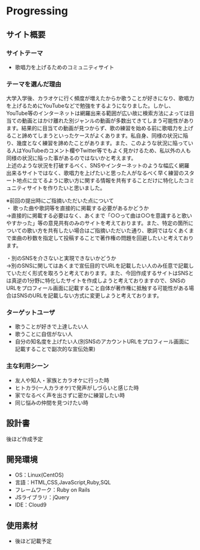 # Progressing

## サイト概要
### サイトテーマ
- 歌唱力を上げるためのコミュニティサイト

### テーマを選んだ理由
大学入学後、カラオケに行く頻度が増えたからか歌うことが好きになり、歌唱力を上げるためにYouTubeなどで勉強をするようになりました。しかし、YouTube等のインターネットは網羅出来る範囲が広い故に検索方法によっては目当ての動画とはかけ離れた別ジャンルの動画が多数出てきてしまう可能性があります。結果的に目当ての動画が見つからず、歌の練習を始める前に歌唱力を上げること諦めてしまうといったケースがよくあります。私自身、同様の状況に陥り、幾度となく練習を諦めたことがあります。また、このような状況に陥っている人はYouTubeのコメント欄やTwitter等でもよく見かけるため、私以外の人も同様の状況に陥った事があるのではないかと考えます。</br>
上述のような状況を打破するべく、SNSやインターネットのような幅広く網羅出来るサイトではなく、歌唱力を上げたいと思った人がなるべく早く練習のスタート地点に立てるように歌い方に関する情報を共有することだけに特化したコミュニティサイトを作りたいと思いました。</br>


※前回の提出時にご指摘いただいた点について</br>
・ 歌った曲や歌詞等を直接的に掲載する必要があるかどうか</br>
→直接的に掲載する必要はなく、あくまで「○○って曲は○○を意識すると歌いやすかった」等の意見共有のみのサイトを考えております。また、特定の箇所についての歌い方を共有したい場合はご指摘いただいた通り、歌詞ではなくあくまで楽曲の秒数を指定して投稿することで著作権の問題を回避したいと考えております。</br>

・別のSNSを介さないと実現できないかどうか</br>
→別のSNSに関してはあくまで宣伝目的でURLを記載したい人のみ任意で記載していただく形式を取ろうと考えております。また、今回作成するサイトはSNSとは真逆の1分野に特化したサイトを作成しようと考えておりますので、SNSのURLをプロフィール画面に記載すること自体が著作権に抵触する可能性がある場合はSNSのURLを記載しない方式に変更しようと考えております。



### ターゲットユーザ
- 歌うことが好きで上達したい人
- 歌うことに自信がない人
- 自分の知名度を上げたい人(別SNSのアカウントURLをプロフィール画面に記載することで副次的な宣伝効果)

### 主な利用シーン
- 友人や知人・家族とカラオケに行った時
- ヒトカラ(一人カラオケ)で発声がしづらいと感じた時
- 家でなるべく声を出さずに密かに練習したい時
- 同じ悩みの仲間を見つけたい時

## 設計書
後ほど作成予定

## 開発環境
- OS：Linux(CentOS)
- 言語：HTML,CSS,JavaScript,Ruby,SQL
- フレームワーク：Ruby on Rails
- JSライブラリ：jQuery
- IDE：Cloud9

## 使用素材
- 後ほど記載予定

